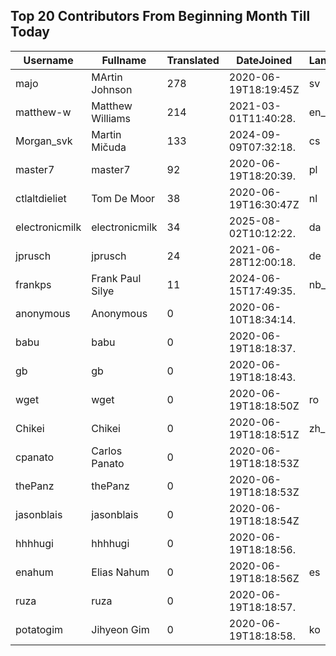 ## Top 20 Contributors From Beginning Month Till Today ##
|Username|Fullname|Translated|DateJoined|Language|
|--------|--------|----------|----------|-------|
|majo|MArtin Johnson|278|2020-06-19T18:19:45Z|sv|
|matthew-w|Matthew Williams|214|2021-03-01T11:40:28.|en_AU|
|Morgan_svk|Martin Mičuda|133|2024-09-09T07:32:18.|cs|
|master7|master7|92|2020-06-19T18:20:39.|pl|
|ctlaltdieliet|Tom De Moor|38|2020-06-19T16:30:47Z|nl|
|electronicmilk|electronicmilk|34|2025-08-02T10:12:22.|da|
|jprusch|jprusch|24|2021-06-28T12:00:18.|de|
|frankps|Frank Paul Silye|11|2024-06-15T17:49:35.|nb_NO|
|anonymous|Anonymous|0|2020-06-10T18:34:14.||
|babu|babu|0|2020-06-19T18:18:37.||
|gb|gb|0|2020-06-19T18:18:43.||
|wget|wget|0|2020-06-19T18:18:50Z|ro|
|Chikei|Chikei|0|2020-06-19T18:18:51Z|zh_Hant|
|cpanato|Carlos Panato|0|2020-06-19T18:18:53Z||
|thePanz|thePanz|0|2020-06-19T18:18:53Z||
|jasonblais|jasonblais|0|2020-06-19T18:18:54Z||
|hhhhugi|hhhhugi|0|2020-06-19T18:18:56.||
|enahum|Elias  Nahum|0|2020-06-19T18:18:56Z|es|
|ruza|ruza|0|2020-06-19T18:18:57.||
|potatogim|Jihyeon Gim|0|2020-06-19T18:18:58.|ko|
